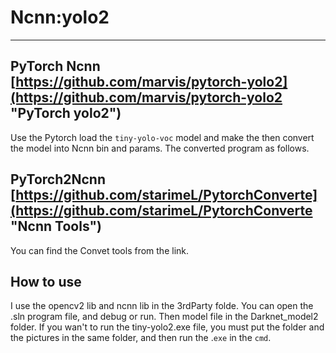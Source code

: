 # Ncnn:yolo2

----------

## PyTorch Ncnn [https://github.com/marvis/pytorch-yolo2](https://github.com/marvis/pytorch-yolo2 "PyTorch yolo2")

Use the Pytorch load the `tiny-yolo-voc` model and make the then convert the model into Ncnn bin and params. The converted program as follows.

## PyTorch2Ncnn [https://github.com/starimeL/PytorchConverte](https://github.com/starimeL/PytorchConverte "Ncnn Tools")

You can find the Convet tools from the link.

## How to use
I use the opencv2 lib and ncnn lib in the 3rdParty folde. You can open the .sln program file, and debug or run. Then model file in the Darknet_model2 folder. If you wan't to run the tiny-yolo2.exe file, you must put the folder and the pictures in the same folder, and then run the .`exe` in the `cmd`.